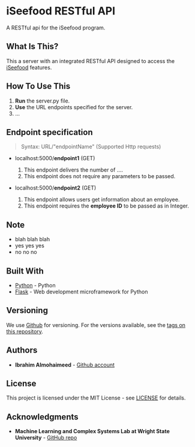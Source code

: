 # iSeefood RESTful API
A RESTful api for the iSeefood program.

## What Is This?
This a server with an integrated RESTful API designed to access the [iSeefood](https://github.com/IbrahimNM/iSeefood) features.

## How To Use This

1. **Run** the server.py file.
2. **Use** the URL endpoints specified for the server.
3. ...

## Endpoint specification
  > Syntax: URL/"endpointName"     (Supported Http requests)


- localhost:5000/**endpoint1** (GET)
  1. This endpoint delivers the number of ....   
  2. This endpoint does not require any parameters to be passed.


- localhost:5000/**endpoint2** (GET)
  1. This endpoint allows users get information about an employee.
  2. This endpoint requires the **employee ID** to be passed as in Integer.

## Note
  * blah blah blah
  * yes yes yes
  * no no no

## Built With
* [Python](https://www.python.org/) - Python
* [Flask](http://flask.pocoo.org/) - Web development microframework for Python

## Versioning

We use [Github](https://github.com/) for versioning. For the versions available, see the [tags on this repository](https://github.com/IbrahimNM/BudgetOrganizer/tags).

## Authors

* **Ibrahim Almohaimeed** - [Github account](https://github.com/IbrahimNM)

## License

This project is licensed under the MIT License - see [LICENSE](LICENSE) for details.

## Acknowledgments
* **Machine Learning and Complex Systems Lab at Wright State University** - [GitHub repo](https://github.com/wsu-wacs/seefood)
#

